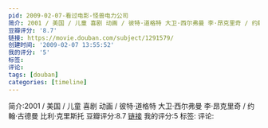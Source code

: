 ```yaml
---
pid: 2009-02-07-看过电影-怪兽电力公司
简介: 2001 / 美国 / 儿童 喜剧 动画 / 彼特·道格特 大卫·西尔弗曼 李·昂克里奇 / 约翰·古德曼 比利·克里斯托
豆瓣评分: '8.7'
链接: https://movie.douban.com/subject/1291579/
创建时间: '2009-02-07 13:55:52'
我的评分: '5'
标签:
评论:
tags: [douban]
categories: [timeline]
---
```

简介:2001 / 美国 / 儿童 喜剧 动画 / 彼特·道格特 大卫·西尔弗曼 李·昂克里奇 / 约翰·古德曼 比利·克里斯托
豆瓣评分:8.7
[链接](https://movie.douban.com/subject/1291579/)
我的评分:5
标签:
评论:
